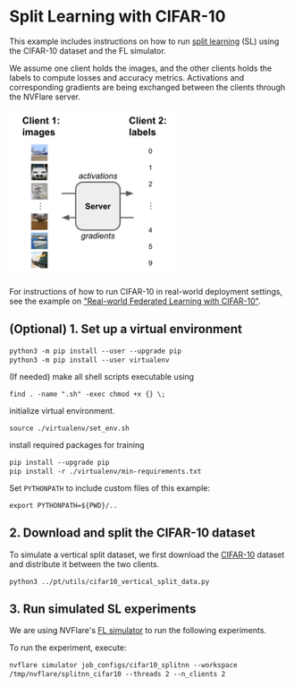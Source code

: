 # Split Learning with CIFAR-10

This example includes instructions on how to run [split learning](https://arxiv.org/abs/1810.06060) (SL) using the CIFAR-10 dataset and the FL simulator.

We assume one client holds the images, and the other clients holds the labels to compute losses and accuracy metrics. 
Activations and corresponding gradients are being exchanged between the clients through the NVFlare server.

<img src="./figs/split_learning.svg" alt="Split learning setup" width="300"/>

For instructions of how to run CIFAR-10 in real-world deployment settings, 
see the example on ["Real-world Federated Learning with CIFAR-10"](../cifar10-real-world/README.md).

## (Optional) 1. Set up a virtual environment
```
python3 -m pip install --user --upgrade pip
python3 -m pip install --user virtualenv
```
(If needed) make all shell scripts executable using
```
find . -name ".sh" -exec chmod +x {} \;
```
initialize virtual environment.
```
source ./virtualenv/set_env.sh
```
install required packages for training
```
pip install --upgrade pip
pip install -r ./virtualenv/min-requirements.txt
```
Set `PYTHONPATH` to include custom files of this example:
```
export PYTHONPATH=${PWD}/..
```

## 2. Download and split the CIFAR-10 dataset 
To simulate a vertical split dataset, we first download the [CIFAR-10](https://www.cs.toronto.edu/~kriz/cifar.html) dataset
and distribute it between the two clients.
```
python3 ../pt/utils/cifar10_vertical_split_data.py
```

## 3. Run simulated SL experiments

We are using NVFlare's [FL simulator](https://nvflare.readthedocs.io/en/latest/user_guide/fl_simulator.html) to run the following experiments. 

To run the experiment, execute:
```
nvflare simulator job_configs/cifar10_splitnn --workspace /tmp/nvflare/splitnn_cifar10 --threads 2 --n_clients 2
```
